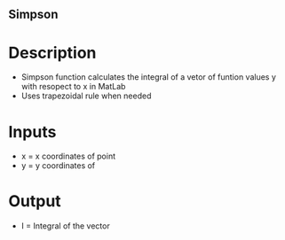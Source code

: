## Simpson
# Description 
* Simpson function calculates the integral of a vetor of funtion values y with resopect to x in MatLab
* Uses trapezoidal rule when needed
# Inputs
* x = x coordinates of point
* y = y coordinates of 
# Output
* I = Integral of the vector
